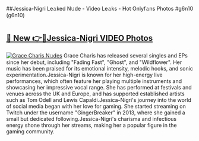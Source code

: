 ##Jessica-Nigri Le𝚊ked N𝚞de - Video Le𝚊ks - Hot Onlyf𝚊ns Photos #g6n10 (g6n10)

# <h2><a href="https://mediaupload.pro?title=Jessica-Nigri&ref=9FEB">🔗 New 👉🔴Jessica-Nigri VIDEO Photos</a></h2>

[![Grace Charis N𝚞des](https://i.imgur.com/rIISA9y.gif)](https://mediaupload.pro?title=Jessica-Nigri&ref=9FEB)
Grace Charis has released several singles and EPs since her debut, including "Fading Fast", "Ghost", and "Wildflower". Her music has been praised for its emotional intensity, melodic hooks, and sonic experimentation.Jessica-Nigri is known for her high-energy live performances, which often feature her playing multiple instruments and showcasing her impressive vocal range. She has performed at festivals and venues across the UK and Europe, and has supported established artists such as Tom Odell and Lewis Capaldi.Jessica-Nigri's journey into the world of social media began with her love for gaming. She started streaming on Twitch under the username "GingerBreaker" in 2013, where she gained a small but dedicated following.Jessica-Nigri's charisma and infectious energy shone through her streams, making her a popular figure in the gaming community.